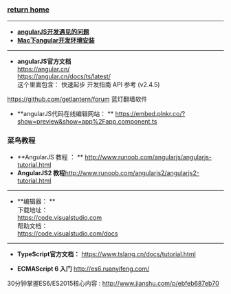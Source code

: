 ###  [**return home**](https://bitbucket.org/yulilong/my_wiki/wiki/Home)     
-----
* [**angularJS开发遇见的问题**](https://bitbucket.org/yulilong/my_wiki/wiki/angularJS%E5%BC%80%E5%8F%91%E9%81%87%E8%A7%81%E7%9A%84%E9%97%AE%E9%A2%98)       
* [**Mac下angular开发环境安装**](https://bitbucket.org/yulilong/my_wiki/wiki/Mac%E4%B8%8Bangular%E5%BC%80%E5%8F%91%E7%8E%AF%E5%A2%83%E5%AE%89%E8%A3%85)     

-----
* **angularJS官方文档**      
https://angular.cn/           
https://angular.cn/docs/ts/latest/         
这个里面包含： 快速起步 开发指南   API 参考 (v2.4.5)     

https://github.com/getlantern/forum  蓝灯翻墙软件     

* **angularJS代码在线编辑网站：  **  https://embed.plnkr.co/?show=preview&show=app%2Fapp.component.ts   

### 菜鸟教程     
* **AngularJS 教程 ： **  http://www.runoob.com/angularjs/angularjs-tutorial.html    
* **AngularJS2 教程**http://www.runoob.com/angularjs2/angularjs2-tutorial.html    

------
* **编辑器： **         
下载地址：    
https://code.visualstudio.com     
帮助文档：     
https://code.visualstudio.com/docs 

-----

* **TypeScript官方文档：**  https://www.tslang.cn/docs/tutorial.html      

* **ECMAScript 6 入门**  http://es6.ruanyifeng.com/       

30分钟掌握ES6/ES2015核心内容 : http://www.jianshu.com/p/ebfeb687eb70